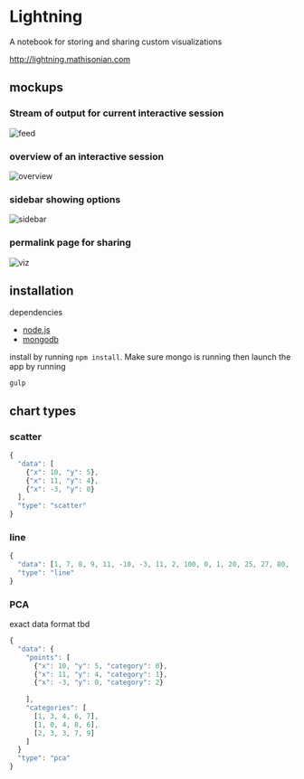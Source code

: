 # Lightning

A notebook for storing and sharing custom visualizations

http://lightning.mathisonian.com

## mockups

### Stream of output for current interactive session

![feed](./mocks/feed.png)

### overview of an interactive session

![overview](./mocks/overview.png)

### sidebar showing options

![sidebar](./mocks/sidebar.png)

### permalink page for sharing 

![viz](./mocks/viz-permalink.png)


## installation

dependencies

* [node.js](http://nodejs.org/)
* [mongodb](http://www.mongodb.org/)


install by running `npm install`. Make sure mongo is running then launch the app by running

```
gulp
```

## chart types

### scatter

```javascript
{
  "data": [
    {"x": 10, "y": 5},
    {"x": 11, "y": 4},
    {"x": -3, "y": 0}
  ],
  "type": "scatter"
}
```

### line

```javascript
{
  "data": [1, 7, 8, 9, 11, -10, -3, 11, 2, 100, 0, 1, 20, 25, 27, 80, -10, 20, 30, 40, 30, 43, 50],
  "type": "line"
}
```

### PCA

exact data format tbd
```javascript
{
  "data": {
    "points": [
      {"x": 10, "y": 5, "category": 0}, 
      {"x": 11, "y": 4, "category": 1},
      {"x": -3, "y": 0, "category": 2}
      
    ],
    "categories": [
      [1, 3, 4, 6, 7],
      [1, 0, 4, 8, 6],
      [2, 3, 3, 7, 9]
    ]
  }
  "type": "pca"
}
```
